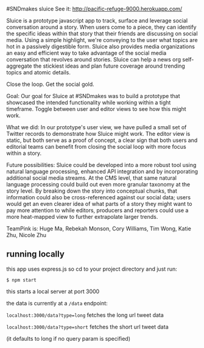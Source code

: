 #SNDmakes sluice
See it: http://pacific-refuge-9000.herokuapp.com/

Sluice is a prototype javascript app to track, surface and leverage social conversation around a story. When users come to a piece, they can identify the specific ideas within that story that their friends are discussing on social media. Using a simple highlight, we're conveying to the user what topics are hot in a passively digestible form. Sluice also provides media organizations an easy and efficient way to take advantage of the social media conversation that revolves around stories. Sluice can help a news org self-aggregate the stickiest ideas and plan future coverage around trending topics and atomic details.

Close the loop. Get the social gold.

Goal: Our goal for Sluice at #SNDmakes was to build a prototype that showcased the intended functionality while working within a tight timeframe. Toggle between user and editor views to see how this might work.

What we did: In our prototype's user view, we have pulled a small set of Twitter records to demonstrate how Sluice might work. The editor view is static, but both serve as a proof of concept, a clear sign that both users and editorial teams can benefit from closing the social loop with more focus within a story.

Future possibilities: Sluice could be developed into a more robust tool using natural language processing, enhanced API integration and by incorporating additional social media streams. At the CMS level, that same natural language processing could build out even more granular taxonomy at the story level. By breaking down the story into conceptual chunks, that information could also be cross-referenced against our social data; users would get an even clearer idea of what parts of a story they might want to pay more attention to while editors, producers and reporters could use a more heat-mapped view to further extrapolate larger trends. 

TeamPink is: Huge Ma, Rebekah Monson, Cory Williams, Tim Wong, Katie Zhu, Nicole Zhu

## running locally

this app uses express.js so cd to your project directory and just run:

```
$ npm start
```

this starts a local server at port 3000

the data is currently at a `/data` endpoint:

`localhost:3000/data?type=long` fetches the long url tweet data

`localhost:3000/data?type=short` fetches the short url tweet data

(it defaults to long if no query param is specified)
